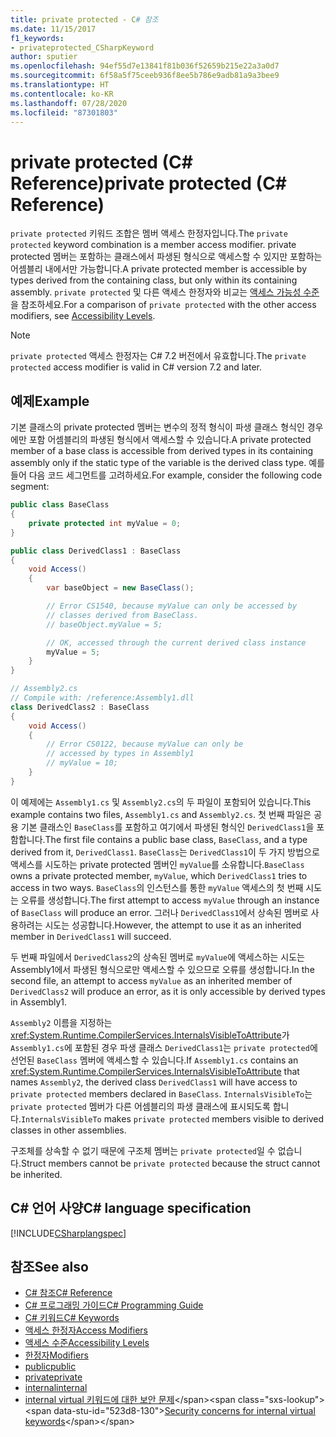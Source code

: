 ```yaml
---
title: private protected - C# 참조
ms.date: 11/15/2017
f1_keywords:
- privateprotected_CSharpKeyword
author: sputier
ms.openlocfilehash: 94ef55d7e13841f81b036f52659b215e22a3a0d7
ms.sourcegitcommit: 6f58a5f75ceeb936f8ee5b786e9adb81a9a3bee9
ms.translationtype: HT
ms.contentlocale: ko-KR
ms.lasthandoff: 07/28/2020
ms.locfileid: "87301803"
---
```

# <a name="private-protected-c-reference"></a><span data-ttu-id="523d8-102">private protected (C# Reference)</span><span class="sxs-lookup"><span data-stu-id="523d8-102">private protected (C# Reference)</span></span>

<span data-ttu-id="523d8-103">`private protected` 키워드 조합은 멤버 액세스 한정자입니다.</span><span class="sxs-lookup"><span data-stu-id="523d8-103">The `private protected` keyword combination is a member access modifier.</span></span> <span data-ttu-id="523d8-104">private protected 멤버는 포함하는 클래스에서 파생된 형식으로 액세스할 수 있지만 포함하는 어셈블리 내에서만 가능합니다.</span><span class="sxs-lookup"><span data-stu-id="523d8-104">A private protected member is accessible by types derived from the containing class, but only within its containing assembly.</span></span> <span data-ttu-id="523d8-105">`private protected` 및 다른 액세스 한정자와 비교는 [액세스 가능성 수준](accessibility-levels.md)을 참조하세요.</span><span class="sxs-lookup"><span data-stu-id="523d8-105">For a comparison of `private protected` with the other access modifiers, see [Accessibility Levels](accessibility-levels.md).</span></span>

> [!NOTE]
> <span data-ttu-id="523d8-106">`private protected` 액세스 한정자는 C# 7.2 버전에서 유효합니다.</span><span class="sxs-lookup"><span data-stu-id="523d8-106">The `private protected` access modifier is valid in C# version 7.2 and later.</span></span>

## <a name="example"></a><span data-ttu-id="523d8-107">예제</span><span class="sxs-lookup"><span data-stu-id="523d8-107">Example</span></span>

<span data-ttu-id="523d8-108">기본 클래스의 private protected 멤버는 변수의 정적 형식이 파생 클래스 형식인 경우에만 포함 어셈블리의 파생된 형식에서 액세스할 수 있습니다.</span><span class="sxs-lookup"><span data-stu-id="523d8-108">A private protected member of a base class is accessible from derived types in its containing assembly only if the static type of the variable is the derived class type.</span></span> <span data-ttu-id="523d8-109">예를 들어 다음 코드 세그먼트를 고려하세요.</span><span class="sxs-lookup"><span data-stu-id="523d8-109">For example, consider the following code segment:</span></span>

```csharp
public class BaseClass
{
    private protected int myValue = 0;
}

public class DerivedClass1 : BaseClass
{
    void Access()
    {
        var baseObject = new BaseClass();

        // Error CS1540, because myValue can only be accessed by
        // classes derived from BaseClass.
        // baseObject.myValue = 5;

        // OK, accessed through the current derived class instance
        myValue = 5;
    }
}
```

```csharp
// Assembly2.cs
// Compile with: /reference:Assembly1.dll
class DerivedClass2 : BaseClass
{
    void Access()
    {
        // Error CS0122, because myValue can only be
        // accessed by types in Assembly1
        // myValue = 10;
    }
}
```

<span data-ttu-id="523d8-110">이 예제에는 `Assembly1.cs` 및 `Assembly2.cs`의 두 파일이 포함되어 있습니다.</span><span class="sxs-lookup"><span data-stu-id="523d8-110">This example contains two files, `Assembly1.cs` and `Assembly2.cs`.</span></span>
<span data-ttu-id="523d8-111">첫 번째 파일은 공용 기본 클래스인 `BaseClass`를 포함하고 여기에서 파생된 형식인 `DerivedClass1`을 포함합니다.</span><span class="sxs-lookup"><span data-stu-id="523d8-111">The first file contains a public base class, `BaseClass`, and a type derived from it, `DerivedClass1`.</span></span> <span data-ttu-id="523d8-112">`BaseClass`는 `DerivedClass1`이 두 가지 방법으로 액세스를 시도하는 private protected 멤버인 `myValue`를 소유합니다.</span><span class="sxs-lookup"><span data-stu-id="523d8-112">`BaseClass` owns a private protected member, `myValue`, which `DerivedClass1` tries to access in two ways.</span></span> <span data-ttu-id="523d8-113">`BaseClass`의 인스턴스를 통한 `myValue` 액세스의 첫 번째 시도는 오류를 생성합니다.</span><span class="sxs-lookup"><span data-stu-id="523d8-113">The first attempt to access `myValue` through an instance of `BaseClass` will produce an error.</span></span> <span data-ttu-id="523d8-114">그러나 `DerivedClass1`에서 상속된 멤버로 사용하려는 시도는 성공합니다.</span><span class="sxs-lookup"><span data-stu-id="523d8-114">However, the attempt to use it as an inherited member in `DerivedClass1` will succeed.</span></span>

<span data-ttu-id="523d8-115">두 번째 파일에서 `DerivedClass2`의 상속된 멤버로 `myValue`에 액세스하는 시도는 Assembly1에서 파생된 형식으로만 액세스할 수 있으므로 오류를 생성합니다.</span><span class="sxs-lookup"><span data-stu-id="523d8-115">In the second file, an attempt to access `myValue` as an inherited member of `DerivedClass2` will produce an error, as it is only accessible by derived types in Assembly1.</span></span>

<span data-ttu-id="523d8-116">`Assembly2` 이름을 지정하는 <xref:System.Runtime.CompilerServices.InternalsVisibleToAttribute>가 `Assembly1.cs`에 포함된 경우 파생 클래스 `DerivedClass1`는 `private protected`에 선언된 `BaseClass` 멤버에 액세스할 수 있습니다.</span><span class="sxs-lookup"><span data-stu-id="523d8-116">If `Assembly1.cs` contains an <xref:System.Runtime.CompilerServices.InternalsVisibleToAttribute> that names `Assembly2`, the derived class `DerivedClass1` will have access to `private protected` members declared in `BaseClass`.</span></span> <span data-ttu-id="523d8-117">`InternalsVisibleTo`는 `private protected` 멤버가 다른 어셈블리의 파생 클래스에 표시되도록 합니다.</span><span class="sxs-lookup"><span data-stu-id="523d8-117">`InternalsVisibleTo` makes `private protected` members visible to derived classes in other assemblies.</span></span>

<span data-ttu-id="523d8-118">구조체를 상속할 수 없기 때문에 구조체 멤버는 `private protected`일 수 없습니다.</span><span class="sxs-lookup"><span data-stu-id="523d8-118">Struct members cannot be `private protected` because the struct cannot be inherited.</span></span>

## <a name="c-language-specification"></a><span data-ttu-id="523d8-119">C# 언어 사양</span><span class="sxs-lookup"><span data-stu-id="523d8-119">C# language specification</span></span>

[!INCLUDE[CSharplangspec](~/includes/csharplangspec-md.md)]

## <a name="see-also"></a><span data-ttu-id="523d8-120">참조</span><span class="sxs-lookup"><span data-stu-id="523d8-120">See also</span></span>

- [<span data-ttu-id="523d8-121">C# 참조</span><span class="sxs-lookup"><span data-stu-id="523d8-121">C# Reference</span></span>](../index.md)
- [<span data-ttu-id="523d8-122">C# 프로그래밍 가이드</span><span class="sxs-lookup"><span data-stu-id="523d8-122">C# Programming Guide</span></span>](../../programming-guide/index.md)
- [<span data-ttu-id="523d8-123">C# 키워드</span><span class="sxs-lookup"><span data-stu-id="523d8-123">C# Keywords</span></span>](index.md)
- [<span data-ttu-id="523d8-124">액세스 한정자</span><span class="sxs-lookup"><span data-stu-id="523d8-124">Access Modifiers</span></span>](access-modifiers.md)
- [<span data-ttu-id="523d8-125">액세스 수준</span><span class="sxs-lookup"><span data-stu-id="523d8-125">Accessibility Levels</span></span>](accessibility-levels.md)
- [<span data-ttu-id="523d8-126">한정자</span><span class="sxs-lookup"><span data-stu-id="523d8-126">Modifiers</span></span>](index.md)
- [<span data-ttu-id="523d8-127">public</span><span class="sxs-lookup"><span data-stu-id="523d8-127">public</span></span>](public.md)
- [<span data-ttu-id="523d8-128">private</span><span class="sxs-lookup"><span data-stu-id="523d8-128">private</span></span>](private.md)
- [<span data-ttu-id="523d8-129">internal</span><span class="sxs-lookup"><span data-stu-id="523d8-129">internal</span></span>](internal.md)
- <span data-ttu-id="523d8-130">[internal virtual 키워드에 대한 보안 문제](https://docs.microsoft.com/previous-versions/dotnet/netframework-4.0/heyd8kky(v=vs.100))</span><span class="sxs-lookup"><span data-stu-id="523d8-130">[Security concerns for internal virtual keywords](https://docs.microsoft.com/previous-versions/dotnet/netframework-4.0/heyd8kky(v=vs.100))</span></span>
